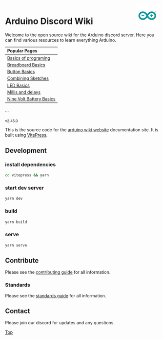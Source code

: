 
<img src="./vitepress/docs/src/assets/images/logo/arduino_logo.gif" alt="Logo" align="right" height="76"/>

# Arduino Discord Wiki

Welcome to the open source wiki for the Arduino discord server. Here you can find various resources to learn everything Arduino.

|   Popular Pages                                    |
| :------------------------------------------------  |
|    [Basics of programing](basicsOfProgramming.md)  |
|    [Breadboard Basics](breadBoard.md)              |
|    [Button Basics](buttons.md)                     |
|    [Combining Sketches](combiningSketches.md)      |
|    [LED Basics](ledResistors.md)                   |
|    [Millis and delays](millisVsDelay.md)           |
|    [Nine Volt Battery Basics](nineVolts.md)        |
...

<sub>v2.45.0</sub>

This is the source code for the [arduino wiki website](https://wiki.arduinodiscord.cc) documentation site. It is built using [VitePress](https://vitepress.vuejs.org/).

## Development

### install dependencies

```bash
cd vitepress && yarn
```

### start dev server

```bash
yarn dev
```

### build

```bash
yarn build
```

### serve

```bash
yarn serve
```

## Contribute

Please see the [contributing guide](./CONTRIBUTING.md) for all information.

### Standards

Please see the [standards guide](./STANDARDS.md) for all information.

## Contact

Please join our discord for updates and any questions.

<!-- [![Discord](https://discord.com/api/guilds/946212245187199026/widget.png?style=banner3)](https://discord.gg/kkXYbVykZX) -->

[Top](#arduino-discord-wiki)
